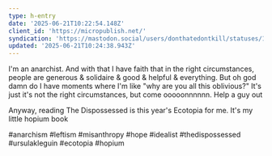 ```yaml
---
type: h-entry
date: '2025-06-21T10:22:54.148Z'
client_id: 'https://micropublish.net/'
syndication: 'https://mastodon.social/users/donthatedontkill/statuses/114720864153598811'
updated: '2025-06-21T10:24:38.943Z'
---
```

I'm an anarchist. And with that I have faith that in the right circumstances, people are generous & solidaire & good & helpful & everything. But oh god damn do I have moments where I'm like "why are you all this oblivious?" It's just it's not the right circumstances, but come ooooonnnnnn. Help a guy out

Anyway, reading The Dispossessed is this year's Ecotopia for me. It's my little hopium book

#anarchism #leftism #misanthropy #hope #idealist #thedispossessed #ursulakleguin #ecotopia #hopium
